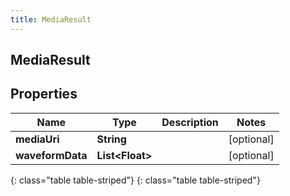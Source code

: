 ```yaml
---
title: MediaResult
---
```

## MediaResult


## Properties

| Name | Type | Description | Notes |
| ------------ | ------------- | ------------- | ------------- |
| **mediaUri** | **String** |  |  [optional] |
| **waveformData** | **List&lt;Float&gt;** |  |  [optional] |
{: class="table table-striped"}
{: class="table table-striped"}


